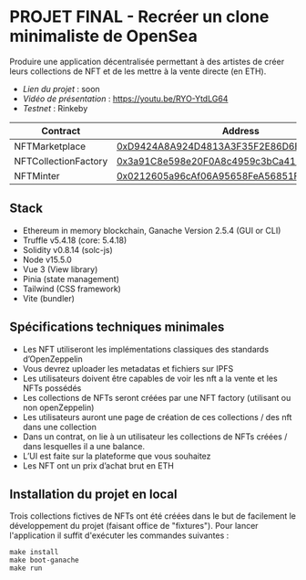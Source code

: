 # PROJET FINAL - Recréer un clone minimaliste de OpenSea

Produire une application décentralisée permettant à des artistes de créer leurs collections de NFT et de les mettre à la vente directe (en ETH).

- *Lien du projet* : soon
- *Vidéo de présentation* : https://youtu.be/RYO-YtdLG64
- *Testnet* : Rinkeby

| Contract  | Address                                                                                                                       |
|-----------|-------------------------------------------------------------------------------------------------------------------------------|
| NFTMarketplace | [0xD9424A8A924D4813A3F35F2E86D6E85A4585661e](https://rinkeby.etherscan.io/address/0xD9424A8A924D4813A3F35F2E86D6E85A4585661e) |
| NFTCollectionFactory | [0x3a91C8e598e20F0A8c4959c3bCa411d365df8325](https://rinkeby.etherscan.io/address/0x3a91C8e598e20F0A8c4959c3bCa411d365df8325) |
| NFTMinter | [0x0212605a96cAf06A95658FeA56851FcE8e48B787](https://rinkeby.etherscan.io/address/0x0212605a96cAf06A95658FeA56851FcE8e48B787) |

## Stack
- Ethereum in memory blockchain, Ganache Version 2.5.4 (GUI or CLI)
- Truffle v5.4.18 (core: 5.4.18)
- Solidity v0.8.14 (solc-js)
- Node v15.5.0
- Vue 3 (View library)
- Pinia (state management)
- Tailwind (CSS framework)
- Vite (bundler)

## Spécifications techniques minimales

- Les NFT utiliseront les implémentations classiques des standards d’OpenZeppelin
- Vous devrez uploader les metadatas et fichiers sur IPFS
- Les utilisateurs doivent être capables de voir les nft a la vente et les NFTs possédés
- Les collections de NFTs seront créées par une NFT factory (utilisant ou non openZeppelin)
- Les utilisateurs auront une page de création de ces collections / des nft dans une collection
- Dans un contrat, on lie à un utilisateur les collections de NFTs créées / dans lesquelles il a une balance.
- L’UI est faite sur la plateforme que vous souhaitez
- Les NFT ont un prix d’achat brut en ETH

## Installation du projet en local

Trois collections fictives de NFTs ont été créées dans le but de facilement le développement du projet (faisant office de "fixtures").
Pour lancer l'application il suffit d'exécuter les commandes suivantes :

```
make install
make boot-ganache
make run
```
